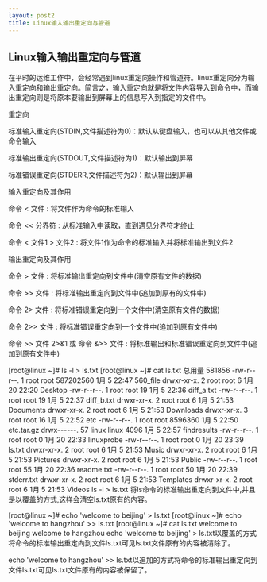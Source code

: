 ```yaml
---
layout: post2
title: Linux输入输出重定向与管道
---
```





## Linux输入输出重定向与管道
在平时的运维工作中，会经常遇到linux重定向操作和管道符。linux重定向分为输入重定向和输出重定向。简言之，输入重定向就是将文件内容导入到命令中，而输出重定向则是将原本要输出到屏幕上的信息写入到指定的文件中。



重定向

标准输入重定向(STDIN,文件描述符为0)：默认从键盘输入，也可以从其他文件或命令输入

标准输出重定向(STDOUT,文件描述符为1)：默认输出到屏幕

标准错误重定向(STDERR,文件描述符为2)：默认输出到屏幕



输入重定向及其作用

命令 < 文件 : 将文件作为命令的标准输入

命令 << 分界符 : 从标准输入中读取，直到遇见分界符才终止

命令 < 文件1 > 文件2 : 将文件1作为命令的标准输入并将标准输出到文件2



输出重定向及其作用

命令 > 文件 : 将标准输出重定向到文件中(清空原有文件的数据)

命令 >> 文件 : 将标准输出重定向到文件中(追加到原有的文件中)

命令 2> 文件 : 将标准错误重定向到一个文件中(清空原有文件的数据)

命令 2>> 文件 : 将标准错误重定向到一个文件中(追加到原有文件中)

命令 >> 文件 2>&1 或 命令 &>> 文件 : 将标准输出和标准错误重定向到文件中(追加到原有文件中)

[root@linux ~]# ls -l > ls.txt
[root@linux ~]# cat ls.txt 
总用量 581856
-rw-r--r--.  1 root  root  587202560 1月   5 22:47 560_file
drwxr-xr-x.  2 root  root          6 1月  20 22:20 Desktop
-rw-r--r--.  1 root  root         19 1月   5 22:36 diff_a.txt
-rw-r--r--.  1 root  root         19 1月   5 22:37 diff_b.txt
drwxr-xr-x.  2 root  root          6 1月   5 21:53 Documents
drwxr-xr-x.  2 root  root          6 1月   5 21:53 Downloads
drwxr-xr-x.  3 root  root         16 1月   5 22:52 etc
-rw-r--r--.  1 root  root    8596360 1月   5 22:50 etc.tar.gz
drwx------. 57 linux linux      4096 1月   5 22:57 findresults
-rw-r--r--.  1 root  root          0 1月  20 22:33 linuxprobe
-rw-r--r--.  1 root  root          0 1月  20 23:39 ls.txt
drwxr-xr-x.  2 root  root          6 1月   5 21:53 Music
drwxr-xr-x.  2 root  root          6 1月   5 21:53 Pictures
drwxr-xr-x.  2 root  root          6 1月   5 21:53 Public
-rw-r--r--.  1 root  root         55 1月  20 22:36 readme.txt
-rw-r--r--.  1 root  root         50 1月  20 22:39 stderr.txt
drwxr-xr-x.  2 root  root          6 1月   5 21:53 Templates
drwxr-xr-x.  2 root  root          6 1月   5 21:53 Videos
ls -l > ls.txt 将ls命令的标准输出重定向到文件中,并且是以覆盖的方式,这样会清空ls.txt原有的内容。

[root@linux ~]# echo 'welcome to beijing' > ls.txt 
[root@linux ~]# echo 'welcome to hangzhou' >> ls.txt 
[root@linux ~]# cat ls.txt 
welcome to beijing
welcome to hangzhou
echo 'welcome to beijing' > ls.txt以覆盖的方式将命令的标准输出重定向到文件ls.txt可见ls.txt文件原有的内容被清除了。

echo 'welcome to hangzhou' >> ls.txt以追加的方式将命令的标准输出重定向到文件ls.txt可见ls.txt文件原有的内容被保留了。